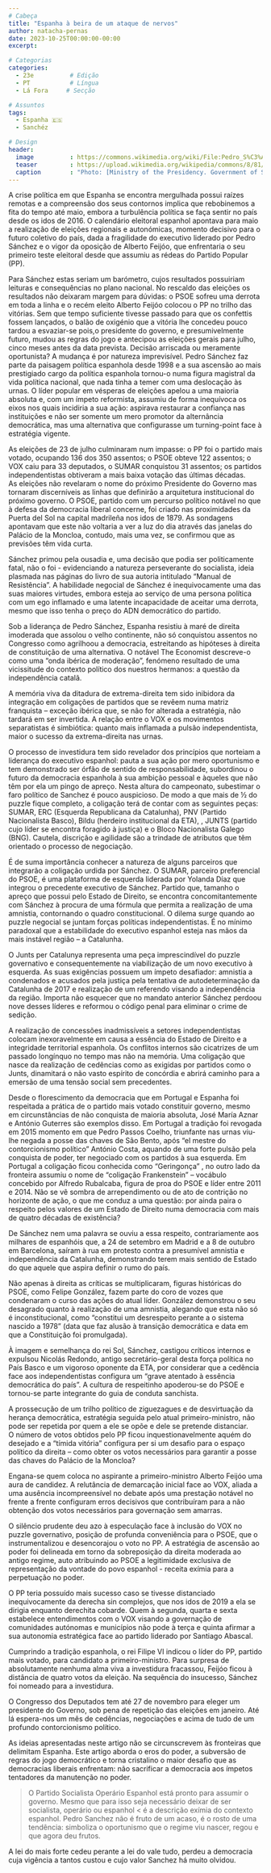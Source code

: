 ```yaml
---
# Cabeça
title: "Espanha à beira de um ataque de nervos"
author: natacha-pernas
date: 2023-10-25T00:00:00-00:00
excerpt:

# Categorias
categories:
  - 23e          # Edição
  - PT           # Língua
  - Lá Fora     # Secção

# Assuntos
tags:
  - Espanha 🇪🇸
  - Sanchéz

# Design
header:
  image          : https://commons.wikimedia.org/wiki/File:Pedro_S%C3%A1nchez_P%C3%A9rez-Castej%C3%B3n_(Oficial).jpg
  teaser         : https://upload.wikimedia.org/wikipedia/commons/8/81/Pedro_S%C3%A1nchez_P%C3%A9rez-Castej%C3%B3n_%28Oficial%29.jpg
  caption        : "Photo: [Ministry of the Presidency. Government of Spain (Attribution or Attribution), via Wikimedia Commons](https://commons.wikimedia.org/wiki/File:Pedro_S%C3%A1nchez_P%C3%A9rez-Castej%C3%B3n_(Oficial).jpg)"
---
```


A crise política em que Espanha se encontra mergulhada possui raízes remotas e a compreensão dos seus contornos implica que rebobinemos a fita do tempo até maio, embora a turbulência política se faça sentir no país desde os idos de 2016.
O calendário eleitoral espanhol apontava para maio a realização de eleições regionais e autonómicas, momento decisivo para o futuro coletivo do país, dada a fragilidade do executivo liderado por Pedro Sánchez e o vigor da oposição de Alberto Feijóo, que enfrentaria o seu primeiro teste eleitoral desde que assumiu as rédeas do Partido Popular (PP).

Para Sánchez estas seriam um barómetro, cujos resultados possuiriam leituras e consequências no plano nacional. 
No rescaldo das eleições os resultados não deixaram margem para dúvidas: o PSOE sofreu uma derrota em toda a linha e o recém eleito Alberto Feijóo colocou o PP no trilho das vitórias.
Sem que tempo suficiente tivesse passado para que os confettis fossem lançados, o balão de oxigénio que a vitória lhe concedeu pouco tardou a esvaziar-se pois,o presidente do governo, e presumivelmente futuro, mudou as regras do jogo e antecipou as eleições gerais para julho, cinco meses antes da data prevista. 
Decisão arriscada ou meramente oportunista? A mudança é por natureza imprevisível. Pedro Sánchez faz parte da paisagem política espanhola desde 1998 e a sua ascensão ao mais prestigiado cargo da política espanhola tornou-o numa figura magistral da vida política nacional, que nada tinha a temer com uma deslocação às urnas.
O líder popular em vésperas de eleições apelou a uma maioria absoluta e, com um ímpeto reformista, assumiu de forma inequívoca os eixos nos quais incidiria a sua ação: aspirava restaurar a confiança nas instituições e não ser somente um mero promotor da alternância democrática, mas uma alternativa que configurasse um turning-point face à estratégia vigente.

As eleições de 23 de julho culminaram num impasse: o PP foi o partido mais votado, ocupando 136 dos 350 assentos; o PSOE obteve 122 assentos; o VOX caiu para 33 deputados, o SUMAR conquistou 31 assentos; os partidos independentistas obtiveram a mais baixa votação das últimas décadas.  
As eleições não revelaram o nome do próximo Presidente do Governo mas tornaram discerníveis as linhas que definirão a arquitetura institucional do próximo governo. 
O PSOE, partido com um percurso político notável no que à defesa da democracia liberal concerne, foi criado nas proximidades da Puerta del Sol na capital madrileña nos idos de 1879. As sondagens apontavam que este não voltaria a ver a luz do dia através das janelas do Palácio de la Moncloa, contudo, mais uma vez, se confirmou que as previsões têm vida curta.

Sánchez primou pela ousadia e, uma decisão que podia ser politicamente fatal, não o foi - evidenciando a natureza perseverante do socialista, ideia plasmada nas páginas do livro de sua autoria intitulado “Manual de Resistência”.
A habilidade negocial de Sánchez é inequivocamente uma das suas maiores virtudes, embora esteja ao serviço de uma persona política com um ego inflamado e uma latente incapacidade de aceitar uma derrota, mesmo que isso tenha o preço do ADN democrático do partido.

Sob a liderança de Pedro Sánchez, Espanha resistiu à maré de direita imoderada que assolou o velho continente, não só conquistou assentos no Congresso como agrilhoou a democracia, estreitando as hipóteses à direita de constituição de uma alternativa. O notável The Economist descreve-o como uma “onda ibérica de moderação”, fenómeno resultado de uma vicissitude do contexto político dos nuestros hermanos: a questão da independência catalã.

A memória viva da ditadura de extrema-direita tem sido inibidora da integração em coligações de partidos que se revêem numa matriz franquista – exceção ibérica que, se não for alterada a estratégia, não tardará em ser invertida. A relação entre o VOX e os movimentos separatistas é simbiótica: quanto mais inflamada a pulsão independentista, maior o sucesso da extrema-direita nas urnas. 

O processo de investidura tem sido revelador dos princípios que norteiam a liderança do executivo espanhol: pauta a sua ação por mero oportunismo e tem demonstrado ser órfão de sentido de responsabilidade, subordinou o futuro da democracia espanhola à sua ambição pessoal e àqueles que não têm por ela um pingo de apreço. 
Nesta altura do campeonato, subestimar o faro político de Sanchez é pouco auspicioso. De modo a que mais de ½  do puzzle fique completo, a coligação terá de contar com as seguintes peças: SUMAR, ERC (Esquerda Republicana da Catalunha), PNV (Partido Nacionalista Basco), Bildu (herdeiro institucional da ETA), , JUNTS (partido cujo líder se encontra foragido à justiça) e o Bloco Nacionalista Galego (BNG). Cautela, discrição e agilidade são a trindade de atributos que têm orientado o processo de negociação.

É de suma importância conhecer a natureza de alguns parceiros que integrarão a coligação urdida por Sánchez.
O SUMAR, parceiro preferencial do PSOE, é uma plataforma de esquerda liderada por Yolanda Díaz que integrou o precedente executivo de Sánchez. Partido que, tamanho o apreço que possui pelo Estado de Direito, se encontra concomitantemente com Sánchez à procura de uma fórmula que permita a realização de uma amnistia, contornando o quadro constitucional. 
O dilema surge quando ao puzzle negocial se juntam forças políticas independentistas. É no mínimo paradoxal que a estabilidade do executivo espanhol esteja nas mãos da mais instável região – a Catalunha.

O Junts per Catalunya representa uma peça imprescindível do puzzle governativo e consequentemente na viabilização de um novo executivo à esquerda. As suas exigências possuem um ímpeto desafiador: amnistia a condenados e acusados pela justiça pela tentativa de autodeterminação da Catalunha de 2017 e realização de um referendo visando a independência da região. Importa não esquecer que no mandato anterior Sánchez perdoou nove desses líderes e reformou o código penal para eliminar o crime de sedição.

A realização de concessões inadmissíveis a setores independentistas colocam inexoravelmente em causa a essência do Estado de Direito e a integridade territorial espanhola. Os conflitos internos são cicatrizes de um passado longínquo no tempo mas não na memória. Uma coligação que nasce da realização de cedências como as exigidas por partidos como o Junts, dinamitará o não vasto espírito de concórdia e abrirá caminho para a emersão de uma tensão social sem precedentes.

Desde o florescimento da democracia que em Portugal e Espanha foi respeitada a prática de o partido mais votado constituir governo, mesmo em circunstâncias de não conquista de maioria absoluta, José María Aznar e António Guterres são exemplos disso. Em Portugal a tradição foi revogada em 2015 momento em que Pedro Passos Coelho, triunfante nas urnas viu-lhe negada a posse das chaves de São Bento, após “el mestre do contorcionismo político” António Costa, aquando de uma forte pulsão pela conquista de poder, ter negociado com os partidos à sua esquerda. Em Portugal a coligação ficou conhecida como “Geringonça” , no outro lado da fronteira assumiu o nome de “coligação Frankenstein” – vocábulo concebido por Alfredo Rubalcaba,  figura de proa do PSOE e líder entre 2011 e 2014.
Não se vê sombra de arrependimento ou de ato de contrição no horizonte de ação, o que me conduz a uma questão: por ainda paira o respeito pelos valores de um Estado de Direito numa democracia com mais de quatro décadas de existência?

De Sánchez nem uma palavra se ouviu a essa respeito, contrariamente aos milhares de espanhóis que, a 24 de setembro em Madrid e a 8 de outubro em Barcelona, saíram à rua em protesto contra a presumível amnistia e independência da Catalunha, demonstrando terem mais sentido de Estado do que aquele que aspira definir o rumo do país.

Não apenas à direita as críticas se multiplicaram,  figuras históricas do PSOE, como Felipe González, fazem parte do coro de vozes que condenaram o curso das ações do atual líder. González demonstrou o seu desagrado quanto à realização de uma amnistia, alegando que esta não só é inconstitucional, como “constitui um desrespeito perante a o sistema nascido a 1978” (data que faz alusão à transição democrática e data em que a Constituição foi promulgada). 

À imagem e semelhança do rei Sol, Sánchez, castigou críticos internos e expulsou Nicolás Redondo, antigo secretário-geral desta força política no País Basco e um vigoroso oponente da ETA, por considerar que a cedência face aos independentistas configura um “grave atentado à essência democrática do país”. A cultura de respeitinho apoderou-se do PSOE e tornou-se parte integrante do guia de conduta sanchista.

A prossecução de um trilho político de ziguezagues e de desvirtuação da herança democrática, estratégia seguida pelo atual primeiro-ministro, não pode ser repetida por quem a ele se opõe e dele se pretende distanciar.  
O número de votos obtidos pelo PP ficou inquestionavelmente aquém do desejado e a “tímida vitória” configura per si um desafio para o espaço político da direita – como obter os votos necessários para garantir a posse das chaves do Palácio de la Moncloa?

Engana-se quem coloca no aspirante a primeiro-ministro Alberto Feijóo uma aura de candidez. A relutância de demarcação inicial face ao VOX, aliada a uma ausência incompreensível no debate após uma prestação notável no frente a frente configuram erros decisivos que contribuíram para a não obtenção dos votos necessários para governação sem amarras.

O silêncio prudente deu azo à especulação face à inclusão do VOX no puzzle governativo, posição de profunda conveniência para o PSOE, que o instrumentalizou e desencorajou o voto no PP. A estratégia de ascensão ao poder foi delineada em torno da sobreposição da direita moderada ao antigo regime, auto atribuindo ao PSOE a legitimidade exclusiva de representação da vontade do povo espanhol - receita exímia para a perpetuação no poder. 

O PP teria possuído mais sucesso caso se tivesse distanciado inequivocamente da derecha sin complejos, que nos idos de 2019 a ela se dirigia enquanto derechita cobarde.
Quem à segunda, quarta e sexta estabelece entendimentos com o VOX visando a governação de comunidades autónomas e municípios não pode à terça e quinta afirmar a sua autonomia estratégica face ao partido liderado por Santiago Abascal.

Cumprindo a tradição espanhola, o rei Filipe VI indicou o líder do PP, partido mais votado, para candidato a primeiro-ministro. Para surpresa de absolutamente nenhuma alma viva a investidura fracassou, Feijóo ficou à distância de quatro votos da eleição. Na sequência do insucesso,  Sánchez foi nomeado para a investidura.

O Congresso dos Deputados tem até 27 de novembro para eleger um presidente do Governo, sob pena de repetição das eleições em janeiro. Até lá espera-nos um mês de cedências, negociações e acima de tudo de um profundo contorcionismo político.

As ideias apresentadas neste artigo não se circunscrevem às fronteiras que delimitam Espanha. Este artigo aborda o eros do poder, a subversão de regras do jogo democrático e torna cristalino o maior desafio que as democracias liberais enfrentam: não sacrificar a democracia aos ímpetos tentadores da manutenção no poder.

> O Partido Socialista Operário Espanhol está pronto para assumir o governo. Mesmo que para isso seja necessário deixar de ser socialista, operário ou espanhol < é a descrição exímia do contexto espanhol.
Pedro Sanchez não é fruto de um acaso, é o rosto de uma tendência: simboliza o oportunismo que o regime viu nascer, regou e que agora deu frutos.

A lei do mais forte cedeu perante a lei do vale tudo, perdeu a democracia cuja vigência a tantos custou e cujo valor Sanchez há muito olvidou. 
